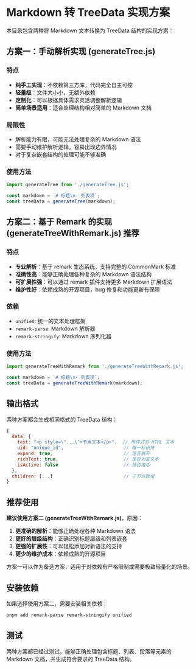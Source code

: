 # Markdown 转 TreeData 实现方案

本目录包含两种将 Markdown 文本转换为 TreeData 结构的实现方案：

## 方案一：手动解析实现 (generateTree.js)

### 特点
- **纯手工实现**：不依赖第三方库，代码完全自主可控
- **轻量级**：文件大小小，无额外依赖
- **定制化**：可以根据具体需求灵活调整解析逻辑
- **简单场景适用**：适合处理结构相对简单的 Markdown 文档

### 局限性
- 解析能力有限，可能无法处理复杂的 Markdown 语法
- 需要手动维护解析逻辑，容易出现边界情况
- 对于复杂嵌套结构的处理可能不够准确

### 使用方法
```javascript
import generateTree from './generateTree.js';

const markdown = `# 标题\n- 列表项`;
const treeData = generateTree(markdown);
```

## 方案二：基于 Remark 的实现 (generateTreeWithRemark.js) **推荐**

### 特点
- **专业解析**：基于 remark 生态系统，支持完整的 CommonMark 标准
- **准确性高**：能够正确处理各种复杂的 Markdown 语法结构
- **可扩展性强**：可以通过 remark 插件支持更多 Markdown 扩展语法
- **维护性好**：依赖成熟的开源项目，bug 修复和功能更新有保障

### 依赖
- `unified`: 统一的文本处理框架
- `remark-parse`: Markdown 解析器
- `remark-stringify`: Markdown 序列化器

### 使用方法
```javascript
import generateTreeWithRemark from './generateTreeWithRemark.js';

const markdown = `# 标题\n- 列表项`;
const treeData = generateTreeWithRemark(markdown);
```

## 输出格式

两种方案都会生成相同格式的 TreeData 结构：

```javascript
{
  data: {
    text: "<p style=\"...\">节点文本</p>",  // 带样式的 HTML 文本
    uid: "unique_id",                      // 唯一标识符
    expand: true,                          // 是否展开
    richText: true,                        // 是否为富文本
    isActive: false                        // 是否激活
  },
  children: [...]                          // 子节点数组
}
```

## 推荐使用

**建议使用方案二 (generateTreeWithRemark.js)**，原因：

1. **更准确的解析**：能够正确处理各种 Markdown 语法
2. **更好的层级结构**：正确识别标题层级和列表嵌套
3. **更强的扩展性**：可以轻松添加对新语法的支持
4. **更少的维护成本**：依赖成熟的开源项目

方案一可以作为备选方案，适用于对依赖有严格限制或需要极致轻量化的场景。

## 安装依赖

如果选择使用方案二，需要安装相关依赖：

```bash
pnpm add remark-parse remark-stringify unified
```

## 测试

两种方案都已经过测试，能够正确处理包含标题、列表、段落等元素的 Markdown 文档，并生成符合要求的 TreeData 结构。